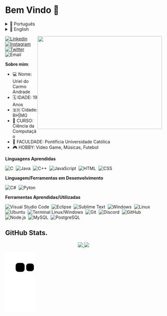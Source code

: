 

<h1>Bem Vindo 👋 </h1>

<div>
 <details>
  <summary>📌 Português</summary>

  ### Ei, tudo bem? Meu nome é Uriel Andrade e seja bem-vindo ao meu github! ✌️ 

Eu sou um aluno de Ciência da Computação na Pontifícia Universidade Católica de Minas Gerais e desenvolvedor de softwares!! Gosto de aprender, e sou muito dedicado nos meus objetivos. Estou em busca de um ambiente onde as minhas competências possam ser utilizadas em sua totalidade, para que eu possa ganhar bastante experiência no mercado de trabalho.

  - 🏫 Eu estou atualmente cursando o segundo período do curso de Ciência da Computação na PUC-MG.
  - 📃 Meus projetos 
  - 💹 Objetivos do ano: Contribuir em projetos de código aberto.
  - ⚽ Mais um pouco sobre mim: Eu gosto de jogar futebol e sair com os amigos!
   </details>
 
  <details>
    <summary>📌 English</summary>

  ### Hey, how you're doing? I'm Uriel Andrade and welcome to my github! ✌️ 

I´m a computer science student in Pontifícia Universidade Católica de Minas Gerais and software developer! I like to learn, and I am very dedicated to my goals. I'm in an environment where it can be used in its entirety and can get a lot of experience in the job market.

  - 🏫 I'm currently on the second period of my Computer Science degree at PUC-Minas.
  - 📃 My current projects 
  - 💹 2021 goals: Contribute on open source projects.
  - ⚽ More about me: I like to play football and go out with friends!
   
  </details>
</div>

<img src="https://i.imgur.com/xwunkfb.gif" width="400px" height="300px" align="right" padding="20px"></h2>

<!--
**UrielAnd/UrielAnd** is a ✨ _special_ ✨ repository because its `README.md` (this file) appears on your GitHub profile.-->
[![Linkedin](https://img.shields.io/badge/-Linkedin-informational?logo=Linkedin&logoColor=white&style=flat)](https://www.linkedin.com/in/uriel-andrade-214484205/)&nbsp;
[![Instagram](https://img.shields.io/badge/-Instagram-ff69b4?logo=Instagram&logoColor=white&style=flat)](https://www.instagram.com/vinygiova///nini/)&nbsp; 
[![Twitter](https://img.shields.io/badge/-Twitter-blue?logo=Twitter&logoColor=whitetyle=flat)](https://twitter.com/vin///yhg)&nbsp;
![Email](https://img.shields.io/badge/EMAIL-urielandradee@outlook.com-lightgrey?logo=Minutemailer&logoColor=white&style=flat)  


**Sobre mim**:
- 💻 Nome: Uriel do Carmo Andrade
- 🗓 IDADE: 19 Anos
- 🇧🇷 Cidade: BH|MG
- 📖 CURSO: Ciência da Computação
- 📌 FACULDADE: Pontíficia Universidade Católica
- 🎮 HOBBY: Video Game, Músicas, Futebol


**Linguagens Aprendidas**

![C](https://img.shields.io/badge/-C-blue?logo=c&logoColor=white&style=flat)&nbsp;
![Java](https://img.shields.io/badge/-Java-orange?logo=Java&logoColor=white&style=flat)&nbsp;
![C++](https://img.shields.io/badge/-C%2B%2B-9cf?logo=cplusplus&?logoColor=white&style=flat)&nbsp;
![JavaScript](https://img.shields.io/badge/-JavaScript-yellow?logo=JavaScript&logoColor=white&style=flat)&nbsp;
![HTML](https://img.shields.io/badge/-HTML-red?logo=html5&logoColor=white&style=flat)&nbsp;
![CSS](https://img.shields.io/badge/-CSS-blue?logo=css3&logoColor=white&style=flat)  

**Linguagem/Ferramentas em Desenvolvimento**

![C#](https://img.shields.io/badge/-C%23-blueviolet?logo=c-sharp&?logoColor=white&style=flat)&nbsp;
![Pyton](https://img.shields.io/badge/-Python-green?logo=Python&logoColor=white&style=flat)&nbsp;

**Ferramentas Aprendidas/Utilizadas**

![Visual Studio Code](https://img.shields.io/badge/-Visual%20Studio%20Code-blue?logo=Visual%20Studio%20Code&logoColor=white&style=flat)&nbsp;
![Eclipse](https://img.shields.io/badge/-Eclipse-blueviolet?logo=Eclipse%20IDE&logoColor=white&style=flat)&nbsp;
![Sublime Text](https://img.shields.io/badge/-Sublime%20Text-black?logo=Sublime%20Text&logoColor=orange&style=flat)&nbsp;
![Windows](https://img.shields.io/badge/-Windows-informational?logo=Windows&logoColor=white&style=flat)&nbsp;
![Linux](https://img.shields.io/badge/-Linux-lightgrey?logo=Linux&logoColor=white&style=flat)  
![Ubuntu](https://img.shields.io/badge/-Ubunto-orange?logo=Ubuntu&logoColor=white&style=flat)&nbsp;
![Terminal Linux/Windows](https://img.shields.io/badge/-Terminal-black?logo=Windows%20Terminal&logoColor=white&style=flat)&nbsp;
![Git](https://img.shields.io/badge/-Git-orange?logo=Git&logoColor=white&style=flat)&nbsp;
![Discord](https://img.shields.io/badge/-Discord-blue?logo=Discord&logoColor=white&style=flat)&nbsp;
![GitHub](https://img.shields.io/badge/-GitHub-black?logo=GitHub&logoColor=white&style=flat)&nbsp;
![Node.js](https://img.shields.io/badge/-Node.js-9cf?logo=Node.js&logoColor=white&style=flat)&nbsp;
![MySQL](https://img.shields.io/badge/-MySQL-inactive?logo=MySQL&logoColor=white&style=flat)&nbsp;
![PostgreSQL](https://img.shields.io/badge/-PostgreSQL-lightgrey?logo=PostgreSQL&logoColor=white&style=flat)&nbsp;

## GitHub Stats.
<div>
<center>
    <tr>
      <div align="center">
  <a href="https://github.com/UrielAnd">
  <img height="180em" src="https://github-readme-stats.vercel.app/api?username=UrielAnd&show_icons=true&theme=chartreuse-dark&include_all_commits=true&count_private=true"/>
  <img height="180em" src="https://github-readme-stats.vercel.app/api/top-langs/?username=UrielAnd&layout=compact&langs_count=7&theme=chartreuse-dark"/>
</div>  
    </tr>
</center> 


  ![Snake animation](https://github.com/UrielAnd/UrielAnd/blob/output/github-contribution-grid-snake.svg)
 


